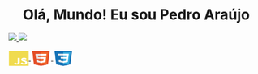<div>
  
  <h1 align="center">
    Olá, Mundo! Eu sou Pedro Araújo
  </h1>
   <div style="margin: auto;">
   <a href="https://github.com/PedroFAraujo">
   <img height="180em" src="https://github-readme-stats.vercel.app/api?username=nickolss&show_icons=true&theme=tokyonight&include_all_commits=true&count_private=true"/>
   <img height="180em" src="https://github-readme-stats.vercel.app/api/top-langs/?username=PedroFAraujo&layout=compact&langs_count=6&theme=tokyonight"/>

</div>
</div>

<div style="display: inline_block"><br>
  <img align="center" alt="Pedro-Js" height="30" width="40" src="https://raw.githubusercontent.com/devicons/devicon/master/icons/javascript/javascript-plain.svg">
  <img align="center" alt="Pedro-HTML" height="30" width="40" src="https://raw.githubusercontent.com/devicons/devicon/master/icons/html5/html5-original.svg">
  <img align="center" alt="Pedro-CSS" height="30" width="40" src="https://raw.githubusercontent.com/devicons/devicon/master/icons/css3/css3-original.svg">
</div>
